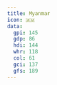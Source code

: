 ```yaml
---
title: Myanmar
icon: 🇲🇲
data:
  gpi: 145
  gdp: 86
  hdi: 144
  whr: 118
  col: 61
  gci: 137
  gfs: 189
---
```

